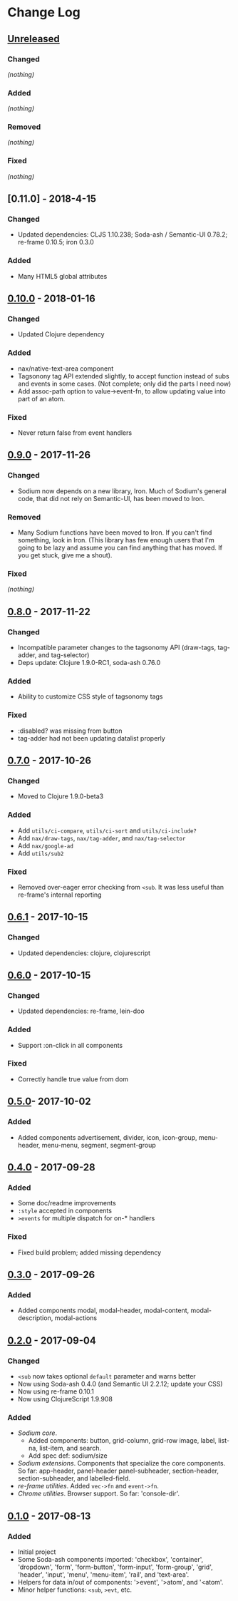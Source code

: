 # Change Log

## [Unreleased]
### Changed
_(nothing)_
### Added
_(nothing)_
### Removed
_(nothing)_
### Fixed
_(nothing)_

## [0.11.0] - 2018-4-15
### Changed
- Updated dependencies: CLJS 1.10.238; Soda-ash / Semantic-UI 0.78.2; re-frame 0.10.5; iron 0.3.0
### Added
- Many HTML5 global attributes

## [0.10.0] - 2018-01-16
### Changed
- Updated Clojure dependency
### Added
- nax/native-text-area component
- Tagsonony tag API extended slightly, to accept function instead of subs and events in
  some cases. (Not complete; only did the parts I need now)
- Add assoc-path option to value->event-fn, to allow updating value into part of an
  atom.
### Fixed
- Never return false from event handlers

## [0.9.0] - 2017-11-26
### Changed
- Sodium now depends on a new library, Iron. Much of Sodium's general code, that did not
  rely on Semantic-UI, has been moved to Iron.
### Removed
- Many Sodium functions have been moved to Iron. If you can't find something, look in
  Iron.  (This library has few enough users that I'm going to be lazy and assume you
  can find anything that has moved. If you get stuck, give me a shout).
### Fixed
_(nothing)_

## [0.8.0] - 2017-11-22
### Changed
- Incompatible parameter changes to the tagsonomy API (draw-tags, tag-adder, and tag-selector)
- Deps update: Clojure 1.9.0-RC1, soda-ash 0.76.0
### Added
- Ability to customize CSS style of tagsonomy tags
### Fixed
- :disabled? was missing from button
- tag-adder had not been updating datalist properly

## [0.7.0] - 2017-10-26
### Changed
- Moved to Clojure 1.9.0-beta3
### Added
- Add `utils/ci-compare`, `utils/ci-sort` and `utils/ci-include?`
- Add `nax/draw-tags`, `nax/tag-adder`, and `nax/tag-selector`
- Add `nax/google-ad`
- Add `utils/sub2`
### Fixed
- Removed over-eager error checking from `<sub`. It was less useful than re-frame's internal reporting

## [0.6.1] - 2017-10-15
### Changed
- Updated dependencies: clojure, clojurescript

## [0.6.0] - 2017-10-15
### Changed
- Updated dependencies: re-frame, lein-doo
### Added
- Support :on-click in all components
### Fixed
- Correctly handle true value from dom

## [0.5.0]- 2017-10-02
### Added
- Added components advertisement, divider, icon, icon-group, menu-header, menu-menu, segment, segment-group

## [0.4.0] - 2017-09-28
### Added
- Some doc/readme improvements
- `:style` accepted in components
- `>events` for multiple dispatch for on-* handlers
### Fixed
- Fixed build problem; added missing dependency

## [0.3.0] - 2017-09-26
### Added
- Added components modal, modal-header, modal-content, modal-description, modal-actions


## [0.2.0] - 2017-09-04
### Changed
- `<sub` now takes optional `default` parameter and warns better
- Now using Soda-ash 0.4.0 (and Semantic UI 2.2.12; update your CSS)
- Now using re-frame 0.10.1
- Now using ClojureScript 1.9.908
### Added
- *Sodium core*.
  - Added components: button, grid-column, grid-row image, label, list-na, list-item, and search.
  - Add spec def: sodium/size
- *Sodium extensions*. Components that specialize the core components. So far:
   app-header, panel-header panel-subheader, section-header, section-subheader,
   and labelled-field.
- *re-frame utilities*. Added `vec->fn` and `event->fn`.
- *Chrome utilities*. Browser support. So far: 'console-dir'.


## [0.1.0] - 2017-08-13
### Added
- Initial project
- Some Soda-ash components imported: 'checkbox', 'container', 'dropdown', 'form',
  'form-button', 'form-input', 'form-group', 'grid', 'header', 'input', 'menu',
  'menu-item', 'rail', and 'text-area'.
- Helpers for data in/out of components: '>event', '>atom', and '<atom'.
- Minor helper functions: `<sub`, `>evt`, etc.


[Unreleased]: https://github.com/deg/sodium/compare/d693024...HEAD
[0.10.0]:     https://github.com/deg/sodium/compare/84b52a2...d693024
[0.9.0]:      https://github.com/deg/sodium/compare/df877f2...84b52a2
[0.8.0]:      https://github.com/deg/sodium/compare/f312445...df877f2
[0.7.0]:      https://github.com/deg/sodium/compare/5ecf157...f312445
[0.6.1]:      https://github.com/deg/sodium/compare/bb64849...5ecf157
[0.6.0]:      https://github.com/deg/sodium/compare/a1dd09e...bb64849
[0.5.0]:      https://github.com/deg/sodium/compare/0dd1e35...a1dd09e
[0.4.0]:      https://github.com/deg/sodium/compare/17de322...0dd1e35
[0.3.0]:      https://github.com/deg/sodium/compare/043f00a...17de322
[0.2.0]:      https://github.com/deg/sodium/compare/6c372df...043f00a
[0.1.0]:      https://github.com/deg/sodium/compare/ff21e14...6c372df
